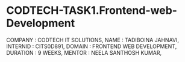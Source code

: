 # CODTECH-TASK1.Frontend-web-Development
COMPANY : CODTECH IT SOLUTIONS,
NAME : TADIBOINA JAHNAVI,
INTERNID : CITS0D891,
DOMAIN : FRONTEND WEB DEVELOPMENT,
DURATION : 9 WEEKS,
MENTOR : NEELA SANTHOSH KUMAR,
